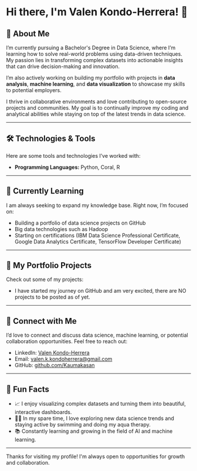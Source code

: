 # Hi there, I'm Valen Kondo-Herrera! 👋

## 🚀 About Me
I’m currently pursuing a Bachelor's Degree in Data Science, where I’m learning how to solve real-world problems using data-driven techniques. My passion lies in transforming complex datasets into actionable insights that can drive decision-making and innovation. 

I’m also actively working on building my portfolio with projects in **data analysis**, **machine learning**, and **data visualization** to showcase my skills to potential employers.

I thrive in collaborative environments and love contributing to open-source projects and communities. My goal is to continually improve my coding and analytical abilities while staying on top of the latest trends in data science.

---

## 🛠️ Technologies & Tools
Here are some tools and technologies I’ve worked with:
- **Programming Languages:** Python, Coral, R


---

## 🌱 Currently Learning
I am always seeking to expand my knowledge base. Right now, I’m focused on:
- Building a portfolio of data science projects on GitHub
- Big data technologies such as Hadoop
- Starting on certifications (IBM Data Science Professional Certificate, Google Data Analytics Certificate, TensorFlow Developer Certificate)

---

## 💼 My Portfolio Projects
Check out some of my projects:
- I have started my journey on GitHub and am very excited, there are NO projects to be posted as of yet.

---

## 🔗 Connect with Me
I’d love to connect and discuss data science, machine learning, or potential collaboration opportunities. Feel free to reach out:
- LinkedIn: [Valen Kondo-Herrera](https://www.linkedin.com/in/valen-kondo-herrera-8298bb180)
- Email: [valen.k.kondoherrera@gmail.com](mailto:valen.k.kondoherrera@gmail.com)
- GitHub: [github.com/Kaumakasan](https://github.com/Kaumakasan)

---

## 🎯 Fun Facts
- 📈 I enjoy visualizing complex datasets and turning them into beautiful, interactive dashboards.
- 🚴‍♂️ In my spare time, I love exploring new data science trends and staying active by swimming and doing my aqua therapy.
- 📚 Constantly learning and growing in the field of AI and machine learning.

---

Thanks for visiting my profile! I'm always open to opportunities for growth and collaboration.


<!---
Kaumakasan/Kaumakasan is a ✨ special ✨ repository because its `README.md` (this file) appears on your GitHub profile.
You can click the Preview link to take a look at your changes.
--->
